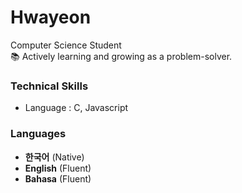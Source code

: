 # Hwayeon

Computer Science Student  
📚 Actively learning and growing as a problem-solver.  

### Technical Skills
- Language : C, Javascript

### Languages

- **한국어** (Native)  
- **English** (Fluent)
- **Bahasa** (Fluent)
